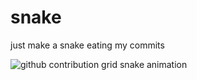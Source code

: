# snake
just make a snake eating my commits

<picture>
  <source media="(prefers-color-scheme: dark)" srcset="https://raw.githubusercontent.com/GGhostBear-dev/GGhostBear-dev/output/github-contribution-grid-snake-dark.svg"> 
  <source media="(prefers-color-scheme: light)" srcset="https://raw.githubusercontent.com/GGhostBear-dev/GGhostBear-dev/output/github-contribution-grid-snake.svg">
  <img alt="github contribution grid snake animation" src="https://raw.githubusercontent.com/GGhostBear-dev/GGhostBear-dev/output/github-contribution-grid-snake.svg"> 
</picture>
<br><br>
